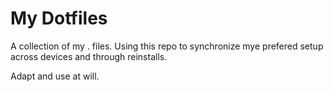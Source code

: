 # My Dotfiles

A collection of my . files. Using this repo to synchronize mye
prefered setup across devices and through reinstalls.

Adapt and use at will.
